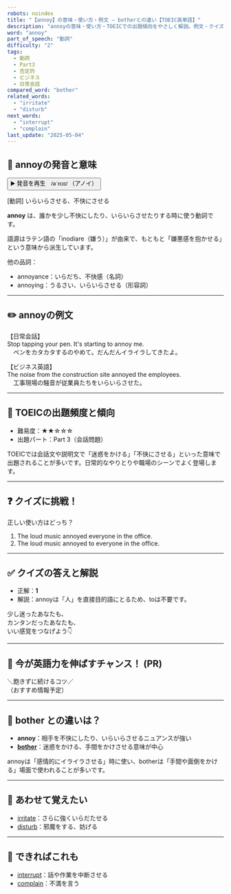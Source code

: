 ```yaml
---
robots: noindex
title: "【annoy】の意味・使い方・例文 ― botherとの違い【TOEIC英単語】"
description: "annoyの意味・使い方・TOEICでの出題傾向をやさしく解説。例文・クイズ付きでbotherとの違いもわかりやすく学べます。"
word: "annoy"
part_of_speech: "動詞"
difficulty: "2"
tags:
  - 動詞
  - Part3
  - 否定的
  - ビジネス
  - 日常会話
compared_word: "bother"
related_words:
  - "irritate"
  - "disturb"
next_words:
  - "interrupt"
  - "complain"
last_update: "2025-05-04"
---
```


## 🔰 annoyの発音と意味

<button class="play-audio" onclick="playTTS('annoy')">
  <span class="play-audio-main">
    ▶️ 発音を再生　/əˈnɔɪ/
  </span>
  <span class="play-audio-sub">
    （アノイ）
  </span>
</button>

[動詞] いらいらさせる、不快にさせる

**annoy** は、誰かを少し不快にしたり、いらいらさせたりする時に使う動詞です。

語源はラテン語の「inodiare（嫌う）」が由来で、もともと「嫌悪感を抱かせる」という意味から派生しています。

他の品詞：  
- annoyance：いらだち、不快感（名詞）
- annoying：うるさい、いらいらさせる（形容詞）

---

## ✏️ annoyの例文

【日常会話】  
Stop tapping your pen. It's starting to annoy me.  
　ペンをカタカタするのやめて。だんだんイライラしてきたよ。

【ビジネス英語】  
The noise from the construction site annoyed the employees.  
　工事現場の騒音が従業員たちをいらいらさせた。

---

## 🎯 TOEICの出題頻度と傾向

- 難易度：★★☆☆☆
- 出題パート：Part 3（会話問題）

TOEICでは会話文や説明文で「迷惑をかける」「不快にさせる」といった意味で出題されることが多いです。日常的なやりとりや職場のシーンでよく登場します。

---

## ❓ クイズに挑戦！

正しい使い方はどっち？

1. The loud music annoyed everyone in the office.  
2. The loud music annoyed to everyone in the office.

---

## ✅ クイズの答えと解説

- 正解：**1**
- 解説：annoyは「人」を直接目的語にとるため、toは不要です。

少し迷ったあなたも、  
カンタンだったあなたも、  
いい感覚をつなげよう👇️

---

## 🚀 今が英語力を伸ばすチャンス！ (PR)

<div class="info-center">
＼飽きずに続けるコツ／<br>  
（おすすめ情報予定）
</div>

---

## 🤔  bother との違いは？

- **annoy**：相手を不快にしたり、いらいらさせるニュアンスが強い
- **[bother](/bother)**：迷惑をかける、手間をかけさせる意味が中心

annoyは「感情的にイライラさせる」時に使い、botherは「手間や面倒をかける」場面で使われることが多いです。

---

## 🧩 あわせて覚えたい

- [irritate](/irritate)：さらに強くいらだたせる
- [disturb](/disturb)：邪魔をする、妨げる

---

## 📖 できればこれも

- [interrupt](/interrupt)：話や作業を中断させる
- [complain](/complain)：不満を言う

<!-- cvid: aid21_bid27 -->
